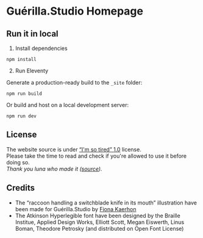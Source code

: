 # Guérilla.Studio Homepage

## Run it in local

1. Install dependencies

```
npm install
```

2. Run Eleventy

Generate a production-ready build to the `_site` folder:

```
npm run build
```

Or build and host on a local development server:

```
npm run dev
```

## License

The website source is under [“I'm so tired” 1.0](LICENSE) license. \
Please take the time to read and check if you're allowed to use it before doing so. \
*Thank you luna who made it ([source](https://olmewe.com/notes/istsl/)).*

## Credits

- The “raccoon handling a switchblade knife in its mouth” illustration have been made for Guérilla.Studio by [Fiona Kaerhon](https://www.instagram.com/kaerhon/)
- The Atkinson Hyperlegible font have been designed by the Braille Institue, Applied Design Works, Elliott Scott, Megan Eiswerth, Linus Boman, Theodore Petrosky (and distributed on Open Font License)
